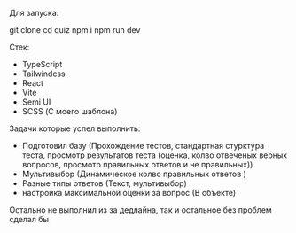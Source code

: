 Для запуска:

git clone
cd quiz
npm i
npm run dev

Стек: 

- TypeScript
- Tailwindcss
- React
- Vite 
- Semi UI
- SCSS (С моего шаблона)

Задачи которые успел выполнить:
- Подготовил базу (Прохождение тестов, стандартная стурктура теста, просмотр результатов теста (оценка, колво отвеченых верных вопросов, просмотр правильных ответов и не правильных)) 
- Мультивыбор (Динамическое колво правильных ответов )
- Разные типы ответов (Текст, мультивыбор)
- настройка максимальной оценки за вопрос (В объекте)

Остально не выполнил из за дедлайна, так и остальное без проблем сделал бы
